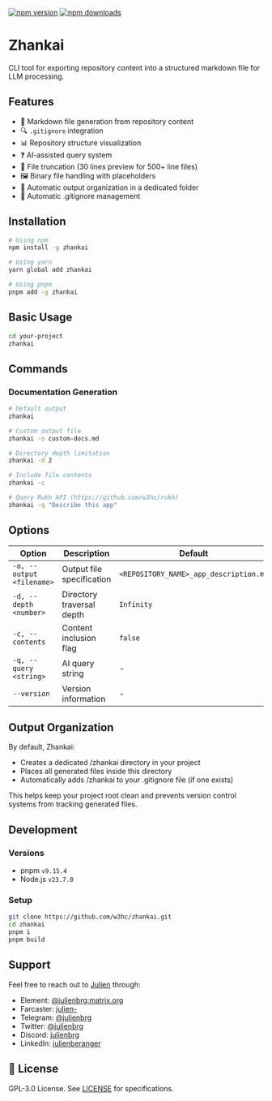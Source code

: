[![npm version](https://img.shields.io/npm/v/zhankai.svg)](https://www.npmjs.com/package/zhankai)
[![npm downloads](https://img.shields.io/npm/dm/zhankai.svg)](https://www.npmjs.com/package/zhankai)

# Zhankai

CLI tool for exporting repository content into a structured markdown file for LLM processing.

## Features

- 📄 Markdown file generation from repository content
- 🔍 `.gitignore` integration
- 📊 Repository structure visualization
- ❓ AI-assisted query system
- 🔄 File truncation (30 lines preview for 500+ line files)
- 🖼️ Binary file handling with placeholders
- 📁 Automatic output organization in a dedicated folder
- 🙈 Automatic .gitignore management

## Installation

```bash
# Using npm
npm install -g zhankai

# Using yarn
yarn global add zhankai

# Using pnpm
pnpm add -g zhankai
```

## Basic Usage

```bash
cd your-project
zhankai
```

## Commands

### Documentation Generation

```bash
# Default output
zhankai

# Custom output file
zhankai -o custom-docs.md

# Directory depth limitation
zhankai -d 2

# Include file contents
zhankai -c

# Query Rukh API (https://github.com/w3hc/rukh)
zhankai -q "Describe this app"
```

## Options

| Option | Description | Default |
|--------|-------------|---------|
| `-o, --output <filename>` | Output file specification | `<REPOSITORY_NAME>_app_description.md` |
| `-d, --depth <number>` | Directory traversal depth | `Infinity` |
| `-c, --contents` | Content inclusion flag | `false` |
| `-q, --query <string>` | AI query string | - |
| `--version` | Version information | - |

## Output Organization

By default, Zhankai:

- Creates a dedicated /zhankai directory in your project
- Places all generated files inside this directory
- Automatically adds /zhankai to your .gitignore file (if one exists)

This helps keep your project root clean and prevents version control systems from tracking generated files.

## Development

### Versions

- pnpm `v9.15.4`
- Node.js `v23.7.0`

### Setup

```bash
git clone https://github.com/w3hc/zhankai.git
cd zhankai
pnpm i
pnpm build
```

## Support

Feel free to reach out to [Julien](https://github.com/julienbrg) through:

- Element: [@julienbrg:matrix.org](https://matrix.to/#/@julienbrg:matrix.org)
- Farcaster: [julien-](https://warpcast.com/julien-)
- Telegram: [@julienbrg](https://t.me/julienbrg)
- Twitter: [@julienbrg](https://twitter.com/julienbrg)
- Discord: [julienbrg](https://discordapp.com/users/julienbrg)
- LinkedIn: [julienberanger](https://www.linkedin.com/in/julienberanger/)

## 📄 License

GPL-3.0 License. See [LICENSE](LICENSE) for specifications.